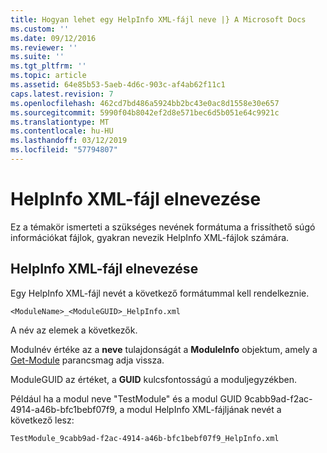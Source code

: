 ```yaml
---
title: Hogyan lehet egy HelpInfo XML-fájl neve |} A Microsoft Docs
ms.custom: ''
ms.date: 09/12/2016
ms.reviewer: ''
ms.suite: ''
ms.tgt_pltfrm: ''
ms.topic: article
ms.assetid: 64e85b53-5aeb-4d6c-903c-af4ab62f11c1
caps.latest.revision: 7
ms.openlocfilehash: 462cd7bd486a5924bb2bc43e0ac8d1558e30e657
ms.sourcegitcommit: 5990f04b8042ef2d8e571bec6d5b051e64c9921c
ms.translationtype: MT
ms.contentlocale: hu-HU
ms.lasthandoff: 03/12/2019
ms.locfileid: "57794807"
---
```

# <a name="how-to-name-a-helpinfo-xml-file"></a>HelpInfo XML-fájl elnevezése

Ez a témakör ismerteti a szükséges nevének formátuma a frissíthető súgó információkat fájlok, gyakran nevezik HelpInfo XML-fájlok számára.

## <a name="how-to-name-a-helpinfo-xml-file"></a>HelpInfo XML-fájl elnevezése

Egy HelpInfo XML-fájl nevét a következő formátummal kell rendelkeznie.

`<ModuleName>_<ModuleGUID>_HelpInfo.xml`

A név az elemek a következők.

Modulnév értéke az a **neve** tulajdonságát a **ModuleInfo** objektum, amely a [Get-Module](/powershell/module/Microsoft.PowerShell.Core/Get-Module) parancsmag adja vissza.

ModuleGUID az értéket, a **GUID** kulcsfontosságú a moduljegyzékben.

Például ha a modul neve "TestModule" és a modul GUID 9cabb9ad-f2ac-4914-a46b-bfc1bebf07f9, a modul HelpInfo XML-fájljának nevét a következő lesz:

`TestModule_9cabb9ad-f2ac-4914-a46b-bfc1bebf07f9_HelpInfo.xml`